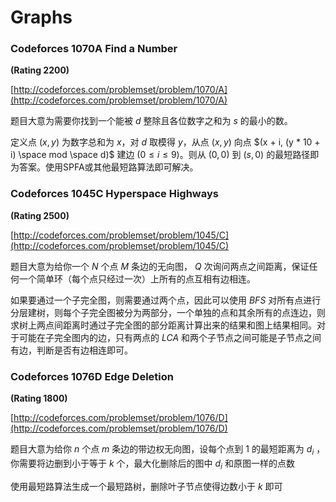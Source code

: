 # Graphs

### Codeforces 1070A Find a Number

**(Rating 2200)**

[http://codeforces.com/problemset/problem/1070/A](http://codeforces.com/problemset/problem/1070/A)

题目大意为需要你找到一个能被 $d$ 整除且各位数字之和为 $s$ 的最小的数。

定义点 $(x, y)$ 为数字总和为 $x$，对 $d$ 取模得 $y$，从点 $(x, y)$ 向点 
$(x + i, (y * 10 + i) \space mod \space d)$ 建边 $(0 \leq i \leq 9)$。则从 $(0, 0)$ 到 $(s, 0)$ 的最短路径即为答案。使用SPFA或其他最短路算法即可解决。

### Codeforces 1045C Hyperspace Highways

**(Rating 2500)**

[http://codeforces.com/problemset/problem/1045/C](http://codeforces.com/problemset/problem/1045/C)

题目大意为给你一个 $N$ 个点 $M$ 条边的无向图， $Q$ 次询问两点之间距离，保证任何一个简单环（每个点只经过一次）上所有的点互相有边相连。

如果要通过一个子完全图，则需要通过两个点，因此可以使用 $BFS$ 对所有点进行分层建树，则每个子完全图被分为两部分，一个单独的点和其余所有的点连边，则求树上两点间距离时通过子完全图的部分距离计算出来的结果和图上结果相同。对于可能在子完全图内的边，只有两点的 $LCA$ 和两个子节点之间可能是子节点之间有边，判断是否有边相连即可。

### Codeforces 1076D Edge Deletion

**(Rating 1800)**

[http://codeforces.com/problemset/problem/1076/D](http://codeforces.com/problemset/problem/1076/D)

题目大意为给你 $n$ 个点 $m$ 条边的带边权无向图，设每个点到 $1$ 的最短距离为 $d_i$ ，你需要将边删到小于等于 $k$ 个，最大化删除后的图中 $d_i$ 和原图一样的点数

使用最短路算法生成一个最短路树，删除叶子节点使得边数小于 $k$ 即可